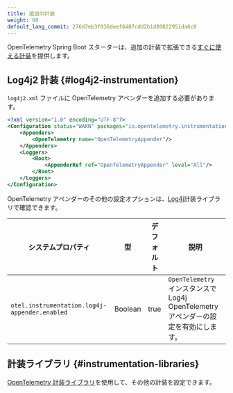 ```yaml
---
title: 追加の計装
weight: 60
default_lang_commit: 276d7eb3f936deef6487cdd2b1d89822951da6c8
---
```


OpenTelemetry Spring Boot スターターは、追加の計装で拡張できる[すぐに使える計装](../out-of-the-box-instrumentation)を提供します。

## Log4j2 計装 {#log4j2-instrumentation}

`log4j2.xml` ファイルに OpenTelemetry アペンダーを追加する必要があります。

```xml
<?xml version="1.0" encoding="UTF-8"?>
<Configuration status="WARN" packages="io.opentelemetry.instrumentation.log4j.appender.v2_17">
    <Appenders>
        <OpenTelemetry name="OpenTelemetryAppender"/>
    </Appenders>
    <Loggers>
        <Root>
            <AppenderRef ref="OpenTelemetryAppender" level="All"/>
        </Root>
    </Loggers>
</Configuration>
```

OpenTelemetry アペンダーのその他の設定オプションは、[Log4j](https://github.com/open-telemetry/opentelemetry-java-instrumentation/blob/main/instrumentation/log4j/log4j-appender-2.17/library/README.md)計装ライブラリで確認できます。

| システムプロパティ                            | 型      | デフォルト | 説明                                                                                |
| --------------------------------------------- | ------- | ---------- | ----------------------------------------------------------------------------------- |
| `otel.instrumentation.log4j-appender.enabled` | Boolean | true       | `OpenTelemetry` インスタンスで Log4j OpenTelemetry アペンダーの設定を有効にします。 |

## 計装ライブラリ {#instrumentation-libraries}

[OpenTelemetry 計装ライブラリ](https://github.com/open-telemetry/opentelemetry-java-instrumentation/blob/main/docs/supported-libraries.md#libraries--frameworks)を使用して、その他の計装を設定できます。
